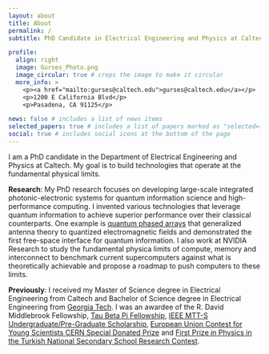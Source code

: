 ```yaml
---
layout: about
title: About
permalink: /
subtitle: PhD Candidate in Electrical Engineering and Physics at Caltech

profile:
  align: right
  image: Gurses_Photo.png
  image_circular: true # crops the image to make it circular
  more_info: >
    <p><a href="mailto:gurses@caltech.edu">gurses@caltech.edu</a></p>
    <p>1200 E California Blvd</p>
    <p>Pasadena, CA 91125</p>

news: false # includes a list of news items
selected_papers: true # includes a list of papers marked as "selected={true}"
social: true # includes social icons at the bottom of the page
---
```


I am a PhD candidate in the Department of Electrical Engineering and Physics at Caltech. My goal is to build technologies that operate at the fundamental physical limits.

<b>Research</b>: My PhD research focuses on developing large-scale integrated photonic-electronic systems for quantum information science and high-performance computing. I invented various technologies that leverage quantum information to achieve superior performance over their classical counterparts. One example is <a href="https://arxiv.org/abs/2406.09158">quantum phased arrays</a> that generalized antenna theory to quantized electromagnetic fields and demonstrated the first free-space interface for quantum information. I also work at NVIDIA Research to study the fundamental physica limits of compute, memory and interconnect to benchmark current supercomputers against what is theoretically achievable and propose a roadmap to push computers to these limits.

<b>Previously</b>: I received my Master of Science degree in Electrical Engineering from Caltech and Bachelor of Science degree in Electrical Engineering from <a href="https://ece.gatech.edu/news/2023/12/gurses-receives-tau-beta-pi-fellowship">Georgia Tech</a>. I was an awardee of the R. David Middlebrook Fellowship, <a href="https://www.tbp.org/memb/FellowsList/2020-21.cfm">Tau Beta Pi Fellowship</a>, <a href="https://ece.gatech.edu/news/2023/12/gurses-tapped-ieee-mtt-s-scholarship">IEEE MTT-S Undergraduate/Pre-Graduate Scholarship</a>, <a href="https://home.cern/news/news/cern/eucys-prizewinner-visits-cern">European Union Contest for Young Scientists CERN Special Donated Prize</a> and <a href="https://www.milliyet.com.tr/yerel-haberler/ankara/yapay-yercekimi-tubitakta-odul-getirdi-10815786">First Prize in Physics in the Turkish National Secondary School Research Contest</a>.
